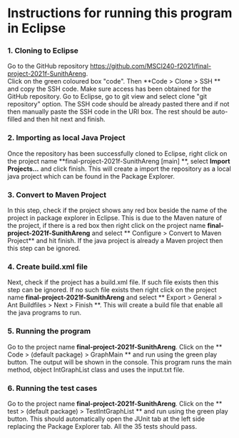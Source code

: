 # Instructions for running this program in Eclipse

### 1. Cloning to Eclipse
Go to the GitHub repository https://github.com/MSCI240-f2021/final-project-2021f-SunithAreng.  
Click on the green coloured box "code". Then **Code > Clone > SSH ** and copy the SSH code.
Make sure access has been obtained for the GitHub repository. Go to Eclipse, go to git view and select clone "git repository" option. The SSH code should be already pasted there and if not then manually paste the SSH code in the URI box. The rest should be auto-filled and then hit next and finish.

### 2. Importing as local Java Project
Once the repository has been successfully cloned to Eclipse, right click on the project name **final-project-2021f-SunithAreng [main] **, select **Import Projects...** and click finish. This will create a import the repository as a local java project which can be found in the Package Explorer.

### 3. Convert to Maven Project
In this step, check if the project shows any red box beside the name of the project in package explorer in Eclipse. This is due to the Maven nature of the project, if there is a red box then right click on the project name **final-project-2021f-SunithAreng** and select  ** Configure > Convert to Maven Project** and hit finish. If the java project is already a Maven project then this step can be ignored.

### 4. Create build.xml file
Next, check if the project has a build.xml file. If such file exists then this step can be ignored. If no such file exists then right click on the project name **final-project-2021f-SunithAreng** and select ** Export > General > Ant Buildfiles > Next > Finish **. This will create a build file that enable all the java programs to run.


### 5. Running the program
Go to the project name **final-project-2021f-SunithAreng**. Click on the ** Code > (default package) > GraphMain ** and run using the green play button. The output will  be shown in the console. This program runs the main method, object IntGraphList class and uses the input.txt file. 

### 6. Running the test cases
Go to the project name **final-project-2021f-SunithAreng**. Click on the ** test > (default package) > TestIntGraphList ** and run using the green play button. This should automatically open the JUnit tab at the left side replacing the Package Explorer tab. All the 35 tests should pass. 
